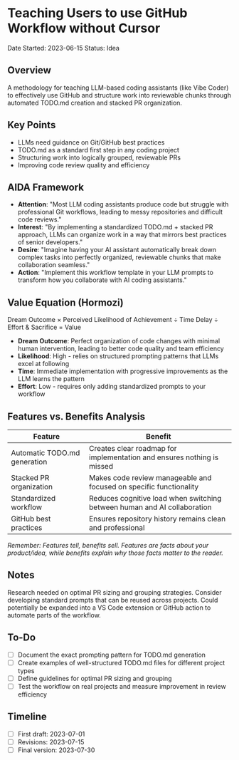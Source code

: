 # Teaching Users to use GitHub Workflow without Cursor 

Date Started: 2023-06-15
Status: Idea

## Overview

A methodology for teaching LLM-based coding assistants (like Vibe Coder) to effectively use GitHub and structure work into reviewable chunks through automated TODO.md creation and stacked PR organization.

## Key Points

- LLMs need guidance on Git/GitHub best practices
- TODO.md as a standard first step in any coding project
- Structuring work into logically grouped, reviewable PRs
- Improving code review quality and efficiency

## AIDA Framework

- **Attention**: "Most LLM coding assistants produce code but struggle with professional Git workflows, leading to messy repositories and difficult code reviews."
- **Interest**: "By implementing a standardized TODO.md + stacked PR approach, LLMs can organize work in a way that mirrors best practices of senior developers."
- **Desire**: "Imagine having your AI assistant automatically break down complex tasks into perfectly organized, reviewable chunks that make collaboration seamless."
- **Action**: "Implement this workflow template in your LLM prompts to transform how you collaborate with AI coding assistants."

## Value Equation (Hormozi)

Dream Outcome × Perceived Likelihood of Achievement ÷ Time Delay ÷ Effort & Sacrifice = Value

- **Dream Outcome**: Perfect organization of code changes with minimal human intervention, leading to better code quality and team efficiency
- **Likelihood**: High - relies on structured prompting patterns that LLMs excel at following
- **Time**: Immediate implementation with progressive improvements as the LLM learns the pattern
- **Effort**: Low - requires only adding standardized prompts to your workflow

## Features vs. Benefits Analysis

| Feature | Benefit |
|---------|---------|
| Automatic TODO.md generation | Creates clear roadmap for implementation and ensures nothing is missed |
| Stacked PR organization | Makes code review manageable and focused on specific functionality |
| Standardized workflow | Reduces cognitive load when switching between human and AI collaboration |
| GitHub best practices | Ensures repository history remains clean and professional |

*Remember: Features tell, benefits sell. Features are facts about your product/idea, while benefits explain why those facts matter to the reader.*

## Notes

Research needed on optimal PR sizing and grouping strategies. Consider developing standard prompts that can be reused across projects. Could potentially be expanded into a VS Code extension or GitHub action to automate parts of the workflow.

## To-Do

- [ ] Document the exact prompting pattern for TODO.md generation
- [ ] Create examples of well-structured TODO.md files for different project types
- [ ] Define guidelines for optimal PR sizing and grouping
- [ ] Test the workflow on real projects and measure improvement in review efficiency

## Timeline

- [ ] First draft: 2023-07-01
- [ ] Revisions: 2023-07-15
- [ ] Final version: 2023-07-30 